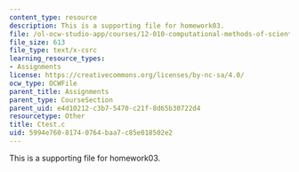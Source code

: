 ```yaml
---
content_type: resource
description: This is a supporting file for homework03.
file: /ol-ocw-studio-app/courses/12-010-computational-methods-of-scientific-programming-fall-2011/5994e76081740764baa7c85e018502e2_Ctest.c
file_size: 613
file_type: text/x-csrc
learning_resource_types:
- Assignments
license: https://creativecommons.org/licenses/by-nc-sa/4.0/
ocw_type: OCWFile
parent_title: Assignments
parent_type: CourseSection
parent_uid: e4d10212-c3b7-5470-c21f-8d65b30722d4
resourcetype: Other
title: Ctest.c
uid: 5994e760-8174-0764-baa7-c85e018502e2
---
```

This is a supporting file for homework03.